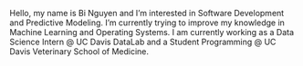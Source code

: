 Hello, my name is Bi Nguyen and I’m interested in Software Development and Predictive Modeling. I’m currently trying to improve my knowledge
in Machine Learning and Operating Systems. I am currently working as a Data Science Intern @ UC Davis DataLab and a Student Programming @ UC Davis Veterinary School of Medicine. 
<!---
bitngu/bitngu is a ✨ special ✨ repository because its `README.md` (this file) appears on your GitHub profile.
You can click the Preview link to take a look at your changes.
--->
